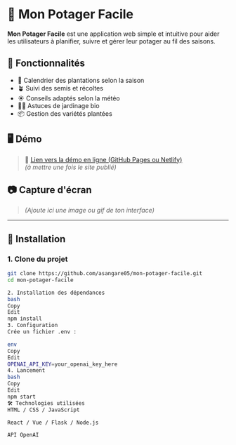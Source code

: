 # 🌿 Mon Potager Facile

**Mon Potager Facile** est une application web simple et intuitive pour aider les utilisateurs à planifier, suivre et gérer leur potager au fil des saisons.

## 🚀 Fonctionnalités

- 📅 Calendrier des plantations selon la saison
- 🪴 Suivi des semis et récoltes
- ☀️ Conseils adaptés selon la météo
- 🧑‍🌾 Astuces de jardinage bio
- 📦 Gestion des variétés plantées

## 🖥️ Démo

> 🔗 [Lien vers la démo en ligne (GitHub Pages ou Netlify)](https://tonlien.netlify.app)  
*(à mettre une fois le site publié)*

## 📷 Capture d'écran

> *(Ajoute ici une image ou gif de ton interface)*

---

## 🔧 Installation

### 1. Clone du projet

```bash
git clone https://github.com/asangare05/mon-potager-facile.git
cd mon-potager-facile

2. Installation des dépendances
bash
Copy
Edit
npm install
3. Configuration
Crée un fichier .env :

env
Copy
Edit
OPENAI_API_KEY=your_openai_key_here
4. Lancement
bash
Copy
Edit
npm start
🛠️ Technologies utilisées
HTML / CSS / JavaScript

React / Vue / Flask / Node.js

API OpenAI
